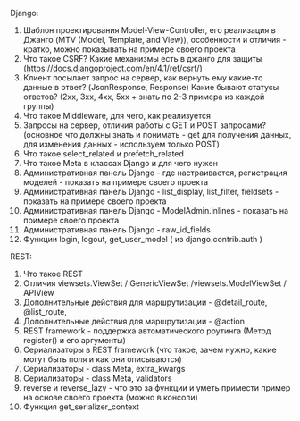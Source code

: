 Django:
1. Шаблон проектирования Model-View-Controller, его реализация в Джанго (MTV (Model, Template, and View)), особенности и отличия - кратко, можно показывать на примере своего проекта
2. Что такое CSRF? Какие механизмы есть в джанго для защиты (https://docs.djangoproject.com/en/4.1/ref/csrf/)
 3. Клиент посылает запрос на сервер, как вернуть ему какие-то данные в ответ? (JsonResponse, Response) Какие бывают статусы ответов? (2xx, 3xx, 4xx, 5xx + знать по 2-3 примера из каждой группы)
4.  Что такое Middleware, для чего, как реализуется
5.  Запросы на сервер, отличия работы с GET и POST запросами? (основное что должны знать и понимать - get для получения данных,  для изменения данных - используем только POST)
6.  Что такое select_related и prefetch_related
7.  Что такое Meta в классах Django и для чего нужен
8.   Административная панель Django - где настраивается, регистрация моделей - показать на примере своего проекта
9.   Административная панель Django - list_display, list_filter, fieldsets - показать на примере своего проекта
10.   Административная панель Django - ModelAdmin.inlines - показать на примере своего проекта
11. Административная панель Django - raw_id_fields
12. Функции login, logout, get_user_model ( из django.contrib.auth )

REST:
1.  Что такое REST
2. Отличия viewsets.ViewSet / GenericViewSet /viewsets.ModelViewSet / APIView
3.  Дополнительные действия для маршрутизации - @detail_route, @list_route,
4. Дополнительные действия для маршрутизации - @action 
5.   REST framework - поддержка автоматического роутинга (Метод register() и его аргументы)
6.  Сериализаторы в REST framework (что такое, зачем нужно, какие могут быть поля и как они описываются)
7.  Сериализаторы - class Meta, extra_kwargs
8. Сериализаторы - class Meta, validators
9.  reverse и reverse_lazy  - что это за функции и уметь примести пример на основе своего проекта (можно в консоли)
10.  Функция get_serializer_context